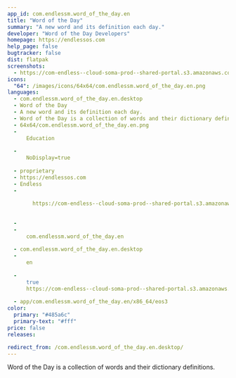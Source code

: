 ```yaml
---
app_id: com.endlessm.word_of_the_day.en
title: "Word of the Day"
summary: "A new word and its definition each day."
developer: "Word of the Day Developers"
homepage: https://endlessos.com
help_page: false
bugtracker: false
dist: flatpak
screenshots:
  - https://com-endless--cloud-soma-prod--shared-portal.s3.amazonaws.com/apps.31.screenshots.1198d2a6-f32b-478a-a4b2-4229afefeac6_202005072151251010.png
icons:
  "64": /images/icons/64x64/com.endlessm.word_of_the_day.en.png
languages:
  - com.endlessm.word_of_the_day.en.desktop
  - Word of the Day
  - A new word and its definition each day.
  - Word of the Day is a collection of words and their dictionary definitions.
  - 64x64/com.endlessm.word_of_the_day.en.png
  - 
      Education
    
  - 
      NoDisplay=true
    
  - proprietary
  - https://endlessos.com
  - Endless
  - 
      
        https://com-endless--cloud-soma-prod--shared-portal.s3.amazonaws.com/apps.31.screenshots.1198d2a6-f32b-478a-a4b2-4229afefeac6_202005072151251010.png
      
    
  - 
  - 
      com.endlessm.word_of_the_day.en
    
  - com.endlessm.word_of_the_day.en.desktop
  - 
      en
    
  - 
      true
      https://com-endless--cloud-soma-prod--shared-portal.s3.amazonaws.com/app31.appCenterThumbnail.6d1503b2-cbb4-433b-acbc-6df5eccfcc54.jpeg
    
  - app/com.endlessm.word_of_the_day.en/x86_64/eos3
color:
  primary: "#485a6c"
  primary-text: "#fff"
price: false
releases:

redirect_from: /com.endlessm.word_of_the_day.en.desktop/
---
```


<p>Word of the Day is a collection of words and their dictionary definitions.</p>